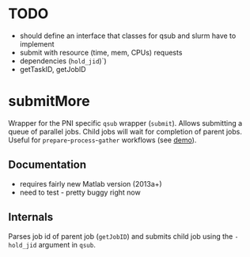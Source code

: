 # TODO
- should define an interface that classes for qsub and slurm have to implement
- submit with resource (time, mem, CPUs) requests
- dependencies (`hold_jid`)`)
- getTaskID, getJobID

# submitMore
Wrapper for the PNI specific `qsub` wrapper (`submit`). Allows submitting a queue of parallel jobs. Child jobs will wait for completion of parent jobs. Useful for `prepare`-`process`-`gather` workflows (see [demo](https://github.com/postpop/submitMore/tree/master/demo)).

## Documentation
- requires fairly new Matlab version (2013a+)
- need to test - pretty buggy right now

## Internals
Parses job id of parent job (`getJobID`) and submits child job using the `-hold_jid` argument in `qsub`.
   
